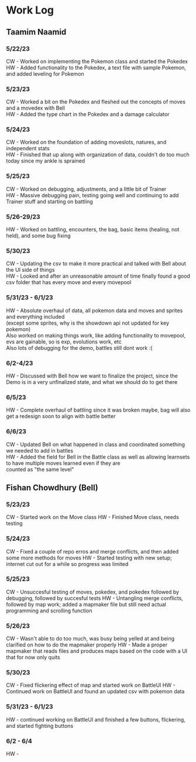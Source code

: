 # Work Log

## Taamim Naamid

### 5/22/23

CW - Worked on implementing the Pokemon class and started the Pokedex\
HW - Added functionality to the Pokedex, a text file with sample Pokemon, and added leveling for Pokemon

### 5/23/23

CW - Worked a bit on the Pokedex and fleshed out the concepts of moves and a movedex with Bell\
HW - Added the type chart in the Pokedex and a damage calculator

### 5/24/23

CW - Worked on the foundation of adding moveslots, natures, and independent stats\
HW - Finished that up along with organization of data, couldn't do too much today since my ankle is sprained

### 5/25/23

CW - Worked on debugging, adjustments, and a little bit of Trainer\
HW - Massive debugging pain, testing going well and continuing to add Trainer stuff and starting on battling

### 5/26-29/23

HW - Worked on battling, encounters, the bag, basic items (healing, not held), and some bug fixing

### 5/30/23

CW - Updating the csv to make it more practical and talked with Bell about the UI side of things\
HW - Looked and after an unreasonable amount of time finally found a good csv folder that has every move and every movepool

### 5/31/23 - 6/1/23

HW - Absolute overhaul of data, all pokemon data and moves and sprites and everything included\
    (except some sprites, why is the showdown api not updated for key pokemon)\
    Also worked on making things work, like adding functionality to movepool, evs are gainable, so is exp, evolutions work, etc\
    Also lots of debugging for the demo, battles still dont work :(

### 6/2-4/23

HW - Discussed with Bell how we want to finalize the project, since the Demo is in a very unfinalized state, and what we should do to get there

### 6/5/23

HW - Complete overhaul of battling since it was broken maybe, bag will also get a redesign soon to align with battle better

### 6/6/23

CW - Updated Bell on what happened in class and coordinated something we needed to add in battles\
HW - Added the field for Bell in the Battle class as well as allowing learnsets to have multiple moves learned even if they are\
counted as "the same level"

## Fishan Chowdhury (Bell)

### 5/23/23

CW - Started work on the Move class
HW - Finished Move class, needs testing

### 5/24/23

CW - Fixed a couple of repo erros and merge conflicts, and then added some more methods for moves
HW - Started testing with new setup; internet cut out for a while so progress was limited

### 5/25/23

CW - Unsuccesful testing of moves, pokedex, and pokedex followed by debugging, followed by succesful tests
HW - Untangling merge conflicts, followed by map work; added a mapmaker file but still need actual programming and scrolling function


### 5/26/23

CW - Wasn't able to do too much, was busy being yelled at and being clarified on how to do the mapmaker properly
HW - Made a proper mapmaker that reads files and produces maps based on the code with a UI that for now only quits

### 5/30/23

CW - Fixed flickering effect of map and started work on BattleUI
HW - Continued work on BattleUI and found an updated csv with pokemon data

### 5/31/23 - 6/1/23

HW - continued working on BattleUI and finished a few buttons, flickering, and started fighting buttons

### 6/2 - 6/4

HW - 

